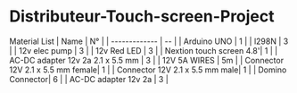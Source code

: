 # Distributeur-Touch-screen-Project
Material List
| Name                    | N° |
| -------------           | -- |
| Arduino UNO             |  1 |
| l298N                   |  3 |
| 12v elec pump           |  3 |
| 12v Red LED             |  3 |
| Nextion touch screen 4.8'|  1 |
| AC-DC adapter 12v 2a 2.1 x 5.5 mm   |  3 |
| 12V 5A WIRES            | 5m |
| Connector 12V 2.1 x 5.5 mm female|  1 |
| Connector 12V 2.1 x 5.5 mm male|  1 |
| Domino Connector|  6 |
| AC-DC adapter 12v 2a    |  3 |
